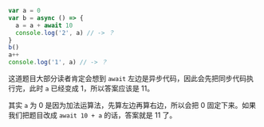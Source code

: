 ```js
var a = 0
var b = async () => {
  a = a + await 10
  console.log('2', a) // -> ？
}
b()
a++
console.log('1', a) // -> ？
```

这道题目大部分读者肯定会想到 `await` 左边是异步代码，因此会先把同步代码执行完，此时 `a` 已经变成 1，所以答案应该是 11。

其实 `a` 为 0 是因为加法运算法，先算左边再算右边，所以会把 0 固定下来。如果我们把题目改成 `await 10 + a` 的话，答案就是 11 了。